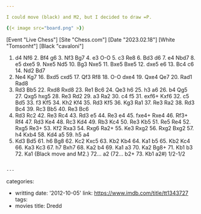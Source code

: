 ```yaml
---

I could move (black) and M2, but I decided to draw =P.

{{< image src="board.png" >}}

```
[Event "Live Chess"]
[Site "Chess.com"]
[Date "2023.02.18"]
[White "Tomsonht"]
[Black "cavaloni"]

1. d4 Nf6 2. Bf4 g6 3. Nf3 Bg7 4. e3 O-O 5. c3 Re8 6. Bd3 d6 7. e4 Nbd7 8. e5
dxe5 9. Nxe5 Nd5 10. Bg3 Nxe5 11. Bxe5 Bxe5 12. dxe5 e6 13. Bc4 c6 14. Nd2 Bd7
15. Ne4 Kg7 16. Bxd5 cxd5 17. Qf3 Rf8 18. O-O dxe4 19. Qxe4 Qe7 20. Rad1 Rad8
21. Rd3 Bb5 22. Rxd8 Rxd8 23. Re1 Bc6 24. Qe3 h6 25. h3 a6 26. b4 Qg5 27. Qxg5
hxg5 28. Re3 Rd2 29. a3 Ra2 30. c4 f5 31. exf6+ Kxf6 32. c5 Bd5 33. f3 Kf5 34.
Kh2 Kf4 35. Rd3 Kf5 36. Kg3 Ra1 37. Re3 Ra2 38. Rd3 Bc4 39. Rc3 Bb5 40. Re3 Bc6
41. Rd3 Rc2 42. Re3 Rc4 43. Rd3 e5 44. Re3 e4 45. fxe4+ Rxe4 46. Rf3+ Rf4 47.
Rd3 Ke4 48. Rc3 Kd4 49. Rb3 Kc4 50. Re3 Kb5 51. Re5 Re4 52. Rxg5 Re3+ 53. Kf2
Rxa3 54. Rxg6 Ra2+ 55. Ke3 Rxg2 56. Rxg2 Bxg2 57. h4 Kxb4 58. Kd4 a5 59. h5 a4
60. Kd3 Bd5 61. h6 Bg8 62. Kc2 Kxc5 63. Kb2 Kb4 64. Ka1 b5 65. Kb2 Kc4 66. Ka3
Kc3 67. h7 Bxh7 68. Ka2 b4 69. Ka1 a3 70. Ka2 Bg8+ 71. Kb1 b3 72. Ka1 {Black
move and M2.} 72... a2 (72... b2+ 73. Kb1 a2#) 1/2-1/2
```

---
```

categories:
- writting
date: '2012-10-05'
link: https://www.imdb.com/title/tt1343727
tags:
- movies
title: Dredd

